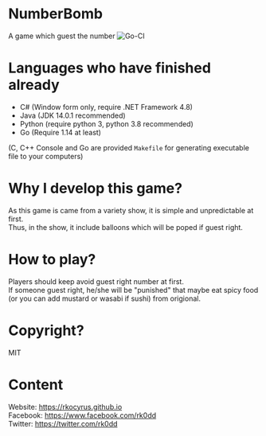 # NumberBomb
 A game which guest the number
 ![Go-CI](https://github.com/rkoCyrus/NumberBomb/workflows/Go-CI/badge.svg)
 
# Languages who have finished already
 * C# (Window form only, require .NET Framework 4.8)
 * Java (JDK 14.0.1 recommended)
 * Python (require python 3, python 3.8 recommended)
 * Go (Require 1.14 at least)
 
(C, C++ Console and Go are provided `Makefile` for generating executable file to your computers)

# Why I develop this game?
 As this game is came from a variety show, it is simple and unpredictable at first.<br>
 Thus, in the show, it include balloons which will be poped if guest right.

# How to play?
 Players should keep avoid guest right number at first.<br>
 If someone guest right, he/she will be "punished" that maybe eat spicy food (or you can add mustard or wasabi if sushi) from origional.

# Copyright?
 MIT

# Content
 Website: https://rkocyrus.github.io<br>
 Facebook: https://www.facebook.com/rk0dd<br>
 Twitter: https://twitter.com/rk0dd

